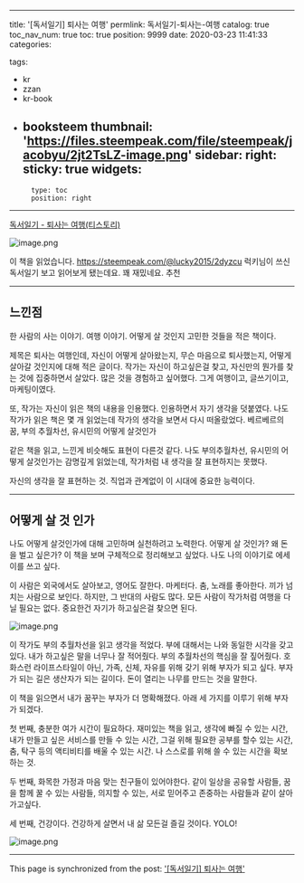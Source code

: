 
---
title: '[독서일기] 퇴사는 여행'
permlink: 독서일기-퇴사는-여행
catalog: true
toc_nav_num: true
toc: true
position: 9999
date: 2020-03-23 11:41:33
categories:

tags:
- kr
- zzan
- kr-book
- booksteem
thumbnail: 'https://files.steempeak.com/file/steempeak/jacobyu/2jt2TsLZ-image.png'
sidebar:
    right:
        sticky: true
widgets:
    -
        type: toc
        position: right
---


[독서일기 - 퇴사는 여행(티스토리)](https://jacobyu.tistory.com/entry/%EB%8F%85%EC%84%9C%EC%9D%BC%EA%B8%B0-%ED%87%B4%EC%82%AC%EB%8A%94-%EC%97%AC%ED%96%89?category=791563)

![image.png](https://files.steempeak.com/file/steempeak/jacobyu/2jt2TsLZ-image.png)

이 책을 읽었습니다. https://steempeak.com/@lucky2015/2dyzcu
럭키님이 쓰신 독서일기 보고 읽어보게 됐는데요. 꽤 재밌네요. 추천

---

## 느낀점

한 사람의 사는 이야기. 여행 이야기. 어떻게 살 것인지 고민한 것들을 적은 책이다.

제목은 퇴사는 여행인데, 자신이 어떻게 살아왔는지, 무슨 마음으로 퇴사했는지, 어떻게 살아갈 것인지에 대해 적은 글이다. 작가는 자신이 하고싶은걸 찾고, 자신만의 뭔가를 찾는 것에 집중하면서 살았다. 많은 것을 경험하고 싶어했다. 그게 여행이고, 글쓰기이고, 마케팅이였다. 

또, 작가는 자신이 읽은 책의 내용을 인용했다. 인용하면서 자기 생각을 덧붙였다. 나도 작가가 읽은 책은 몇 개 읽었는데 작가의 생각을 보면서 다시 떠올랐었다. 베르베르의 꿈, 부의 추월차선, 유시민의 어떻게 살것인가

같은 책을 읽고, 느낀게 비슷해도 표현이 다른것 같다. 나도 부의추월차선, 유시민의 어떻게 살것인가는 감명깊게 읽었는데, 작가처럼 내 생각을 잘 표현하지는 못했다. 

자신의 생각을 잘 표현하는 것. 직업과 관계없이 이 시대에 중요한 능력이다. 

---

## 어떻게 살 것 인가

나도 어떻게 살것인가에 대해 고민하며 실천하려고 노력한다. 어떻게 살 것인가? 왜 돈을 벌고 싶은가? 이 책을 보며 구체적으로 정리해보고 싶었다. 나도 나의 이야기로 에세이를 쓰고 싶다. 

이 사람은 외국에서도 살아보고, 영어도 잘한다. 마케터다. 춤, 노래를 좋아한다. 끼가 넘치는 사람으로 보인다. 하지만, 그 반대의 사람도 많다. 모든 사람이 작가처럼 여행을 다닐 필요는 없다. 중요한건 자기가 하고싶은걸 찾으면 된다. 

![image.png](https://files.steempeak.com/file/steempeak/jacobyu/EhjDliMc-image.png)


이 작가도 부의 추월차선을 읽고 생각을 적었다. 부에 대해서는 나와 동일한 시각을 갖고 있다. 내가 하고싶은 말을 너무나 잘 적어줬다. 부의 추월차선의 핵심을 잘 짚어줬다. 호화스런 라이프스타일이 아닌, 가족, 신체, 자유를 위해 갖기 위해 부자가 되고 싶다. 부자가 되는 길은 생산자가 되는 길이다. 돈이 열리는 나무를 만드는 것을 말한다. 


이 책을 읽으면서 내가 꿈꾸는 부자가 더 명확해졌다. 아래 세 가지를 이루기 위해 부자가 되겠다.

첫 번째, 충분한 여가 시간이 필요하다. 재미있는 책을 읽고, 생각에 빠질 수 있는 시간, 내가 만들고 싶은 서비스를 만들 수 있는 시간, 그걸 위해 필요한 공부를 할수 있는 시간, 춤, 탁구 등의 액티비티를 배울 수 있는 시간. 나 스스로를 위해 쓸 수 있는 시간을 확보하는 것.

두 번째, 화목한 가정과 마음 맞는 친구들이 있어야한다. 같이 일상을 공유할 사람들, 꿈을 함께 꿀 수 있는 사람들, 의지할 수 있는, 서로 믿어주고 존중하는 사람들과 같이 살아가고싶다.

세 번째, 건강이다. 건강하게 살면서 내 삶 모든걸 즐길 것이다. YOLO!

![image.png](https://files.steempeak.com/file/steempeak/jacobyu/BvX5JWM9-image.png)




- - -

This page is synchronized from the post: ['[독서일기] 퇴사는 여행'](https://steempeak.com/@jacobyu/5xh2tg)
